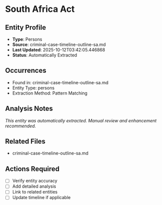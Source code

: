 # South Africa Act

## Entity Profile
- **Type**: Persons
- **Source**: criminal-case-timeline-outline-sa.md
- **Last Updated**: 2025-10-12T03:42:05.446868
- **Status**: Automatically Extracted

## Occurrences
- Found in: criminal-case-timeline-outline-sa.md
- Entity Type: persons
- Extraction Method: Pattern Matching

## Analysis Notes
*This entity was automatically extracted. Manual review and enhancement recommended.*

## Related Files
- criminal-case-timeline-outline-sa.md

## Actions Required
- [ ] Verify entity accuracy
- [ ] Add detailed analysis
- [ ] Link to related entities
- [ ] Update timeline if applicable
